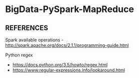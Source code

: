 # BigData-PySpark-MapReduce


REFERENCES
----------
Spark available operations - http://spark.apache.org/docs/2.1.1/programming-guide.html

Python regex
  - https://docs.python.org/3.5/howto/regex.html
  - https://www.regular-expressions.info/lookaround.html
